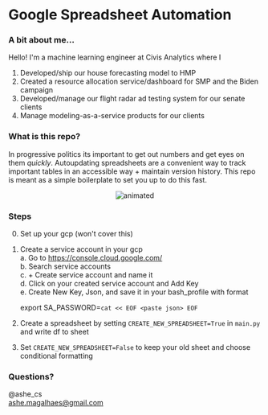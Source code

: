 # Google Spreadsheet Automation 

### A bit about me... 
Hello! I'm a machine learning engineer at Civis Analytics where I 
1. Developed/ship our house forecasting model to HMP <br/>
2. Created a resource allocation service/dashboard for SMP and the Biden campaign <br/>
3. Developed/manage our flight radar ad testing system for our senate clients <br/>
3. Manage modeling-as-a-service products for our clients <br/>

### What is this repo? 
In progressive politics its important to get out numbers and get eyes on them _quickly_. Autoupdating spreadsheets are a convenient way to track important tables in an accessible way + maintain version history. This repo is meant as a simple boilerplate to set you up to do this fast. <br/>

<p align="center">
<img src="https://media.giphy.com/media/l4RKhOL0xiBdbgglFi/giphy.gif" alt="animated"/> 
</p>

### Steps ### 
0. Set up your gcp (won't cover this)
1. Create a service account in your gcp  <br/>
    a. Go to https://console.cloud.google.com/ <br/>
    b. Search service accounts <br/>
    c. + Create service account and name it <br/>
    d. Click on your created service account and Add Key  <br/>
    e. Create New Key, Json, and save it in your bash_profile 
    with format <br/>

    export SA_PASSWORD=`cat << EOF <paste json> EOF`<br/>
2. Create a spreadsheet by setting `CREATE_NEW_SPREADSHEET=True` in `main.py` and write df to sheet<br/>
4. Set `CREATE_NEW_SPREADSHEET=False` to keep your old sheet and choose conditional formatting <br/>

### Questions? 
@ashe_cs <br/>
ashe.magalhaes@gmail.com 
